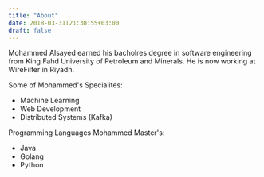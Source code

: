 ```yaml
---
title: "About"
date: 2018-03-31T21:30:55+03:00
draft: false
---
```



Mohammed Alsayed earned his bacholres degree in software engineering from King Fahd University of Petroleum and Minerals. He is now working at WireFilter in Riyadh.


Some of Mohammed's Specialites:

* Machine Learning
* Web Development
* Distributed Systems (Kafka)

Programming Languages Mohammed Master's:

* Java
* Golang
* Python